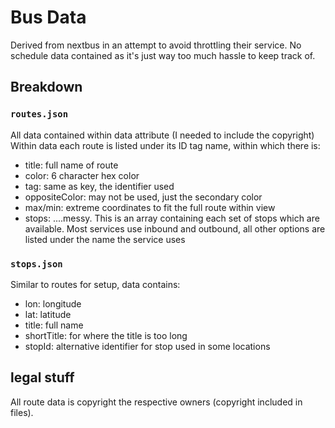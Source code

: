 # Bus Data

Derived from nextbus in an attempt to avoid throttling their service. No schedule data contained as it's just way too much hassle to keep track of.

## Breakdown

### `routes.json` 

All data contained within data attribute (I needed to include the copyright)
Within data each route is listed under its ID tag name, within which there is:

- title: full name of route
- color: 6 character hex color
- tag: same as key, the identifier used
- oppositeColor: may not be used, just the secondary color
- max/min: extreme coordinates to fit the full route within view
- stops: ....messy. This is an array containing each set of stops which are available. Most services use inbound and outbound, all other options are listed under the name the service uses


### `stops.json`

Similar to routes for setup, data contains:

- lon: longitude
- lat: latitude
- title: full name
- shortTitle: for where the title is too long
- stopId: alternative identifier for stop used in some locations

## legal stuff

All route data is copyright the respective owners (copyright included in files).
